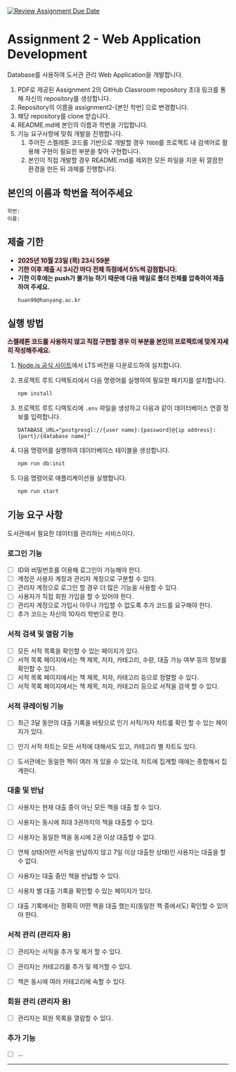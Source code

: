 [![Review Assignment Due Date](https://classroom.github.com/assets/deadline-readme-button-22041afd0340ce965d47ae6ef1cefeee28c7c493a6346c4f15d667ab976d596c.svg)](https://classroom.github.com/a/1ha9Et_2)
# Assignment 2 - Web Application Development

Database를 사용하여 도서관 관리 Web Application을 개발합니다.

1. PDF로 제공된 Assignment 2의 GitHub Classroom repository 초대 링크를 통해 자신의 repository를 생성합니다.
2. Repository의 이름을 assignment2-[본인 학번] 으로 변경합니다.
3. 해당 repository를 clone 받습니다.
4. README.md에 본인의 이름과 학번을 기입합니다.
5. 기능 요구사항에 맞춰 개발을 진행합니다.
   1. 주어진 스켈레톤 코드를 기반으로 개발할 경우 `TODO`를 프로젝트 내 검색어로 활용해 구현이 필요한 부분을 찾아 구현합니다.
   2. 본인이 직접 개발할 경우 README.md를 제외한 모든 파일을 지운 뒤 깔끔한 환경을 만든 뒤 과제를 진행합니다.

## 본인의 이름과 학번을 적어주세요
```
학번:
이름:
```

## 제출 기한
- <b style='background-color: #ffdce0'>2025년 10월 23일 (목) 23시 59분</b>
- <b style='background-color: #ffdce0'>기한 이후 제출 시 3시간 마다 전체 득점에서 5%씩 감점합니다.</b>
- <b>기한 이후에는 push가 불가능 하기 때문에 다음 메일로 폴더 전체를 압축하여 제출하여 주세요.</b>
  ```
  huan99@hanyang.ac.kr
  ```

## 실행 방법

<b style='background-color: #ffdce0'>스켈레톤 코드를 사용하지 않고 직접 구현할 경우 이 부분을 본인의 프로젝트에 맞게 자세히 작성해주세요.</b>

1. [Node.js 공식 사이트](https://nodejs.org/)에서 LTS 버전을 다운로드하여 설치합니다.

2. 프로젝트 루트 디렉토리에서 다음 명령어를 실행하여 필요한 패키지를 설치합니다.
    ```bash
    npm install
    ```

3. 프로젝트 루트 디렉토리에 `.env` 파일을 생성하고 다음과 같이 데이터베이스 연결 정보를 입력합니다.
    ```
    DATABASE_URL="postgresql://{user name}:{password}@{ip address}:{port}/{database name}"
    ```

4. 다음 명령어를 실행하여 데이터베이스 테이블을 생성합니다.
    ```bash
    npm run db:init
    ```

5. 다음 명령어로 애플리케이션을 실행합니다.
    ```bash
    npm run start
    ```

## 기능 요구 사항

도서관에서 필요한 데이터를 관리하는 서비스이다.

### 로그인 기능

- [ ] ID와 비밀번호를 이용해 로그인이 가능해야 한다.
- [ ] 계정은 사용자 계정과 관리자 계정으로 구분할 수 있다.
- [ ] 관리자 계정으로 로그인 할 경우 더 많은 기능을 사용할 수 있다.
- [ ] 사용자가 직접 회원 가입을 할 수 있어야 한다.
- [ ] 관리자 계정으로 가입시 아무나 가입할 수 없도록 추가 코드를 요구해야 한다.
- [ ] 추가 코드는 자신의 10자리 학번으로 한다.

### 서적 검색 및 열람 기능

- [ ] 모든 서적 목록을 확인할 수 있는 페이지가 있다.
- [ ] 서적 목록 페이지에서는 책 제목, 저자, 카테고리, 수량, 대출 가능 여부 등의 정보를 확인할 수 있다.
- [ ] 서적 목록 페이지에서는 책 제목, 저자, 카테고리 등으로 정렬할 수 있다.
- [ ] 서적 목록 페이지에서는 책 제목, 저자, 카테고리 등으로 서적을 검색 할 수 있다.

### 서적 큐레이팅 기능

- [ ] 최근 3달 동안의 대출 기록을 바탕으로 인기 서적/저자 차트를 확인 할 수 있는 페이지가 있다.
- [ ] 인기 서적 차트는 모든 서적에 대해서도 있고, 카테고리 별 차트도 있다.
- [ ] 도서관에는 동일한 책이 여러 개 있을 수 있는데, 차트에 집계할 때에는 종합해서 집계한다.


### 대출 및 반납

- [ ] 사용자는 현재 대출 중이 아닌 모든 책을 대출 할 수 있다.
- [ ] 사용자는 동시에 최대 3권까지의 책을 대출할 수 있다.
- [ ] 사용자는 동일한 책을 동시에 2권 이상 대출할 수 없다.
- [ ] 연체 상태(어떤 서적을 반납하지 않고 7일 이상 대출한 상태)인 사용자는 대출을 할 수 없다.
- [ ] 사용자는 대출 중인 책을 반납할 수 있다.
- [ ] 사용자 별 대출 기록을 확인할 수 있는 페이지가 있다.
- [ ] 대출 기록에서는 정확히 어떤 책을 대출 했는지(동일한 책 중에서도) 확인할 수 있어야 한다.


### 서적 관리 (관리자 용)

- [ ] 관리자는 서적을 추가 및 제거 할 수 있다.
- [ ] 관리자는 카테고리를 추가 및 제거할 수 있다.
- [ ] 책은 동시에 여러 카테고리에 속할 수 있다.


### 회원 관리 (관리자 용)

- [ ] 관리자는 회원  목록을 열람할 수 있다.

### 추가 기능

- [ ] ...
---